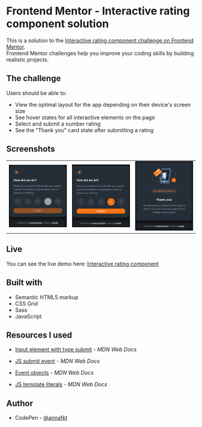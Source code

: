 # Frontend Mentor - Interactive rating component solution

This is a solution to the [Interactive rating component challenge on Frontend Mentor](https://www.frontendmentor.io/challenges/interactive-rating-component-koxpeBUmI).
<br>Frontend Mentor challenges help you improve your coding skills by building realistic projects.

## The challenge

Users should be able to:

- View the optimal layout for the app depending on their device's screen size
- See hover states for all interactive elements on the page
- Select and submit a number rating
- See the "Thank you" card state after submitting a rating

## Screenshots

<table>
  <tr>
    <td><img src="screenshots/screenshot-disabled.jpg" alt="Screenshot of the app with the disabled button"></td>
    <td><img src="screenshots/screenshot-enabled.jpg" alt="Screenshot of the app with the enabled button"></td>
    <td><img src="screenshots/screenshot-response.jpg" alt="Screenshot of the Thank you card"></td>
  </tr>
</table>

## Live

You can see the live demo here:
[Interactive rating component](https://annafkt.github.io/frontend-mentor-challenges/challenges/interactive-rating-component/index.html)

## Built with

- Semantic HTML5 markup
- CSS Grid
- Sass
- JavaScript

## Resources I used

- [Input element with type submit](https://developer.mozilla.org/en-US/docs/Web/HTML/Element/input/submit) - *MDN Web Docs*

- [JS submit event](https://developer.mozilla.org/en-US/docs/Web/API/HTMLFormElement/submit_event) - *MDN Web Docs*

- [Event objects](https://developer.mozilla.org/en-US/docs/Learn/JavaScript/Building_blocks/Events#event_objects) - *MDN Web Docs*

- [JS template literals](https://developer.mozilla.org/en-US/docs/Web/JavaScript/Reference/Template_literals) - *MDN Web Docs*

## Author

- CodePen - [@annafkt](https://codepen.io/annafkt)